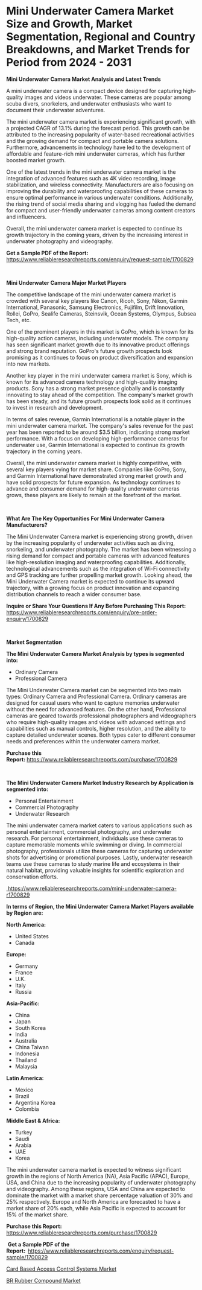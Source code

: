 <p><h1>Mini Underwater Camera Market Size and Growth, Market Segmentation, Regional and Country Breakdowns, and Market Trends for Period from 2024 -  2031</h1></p><p><strong>Mini Underwater Camera Market Analysis and Latest Trends</strong></p>
<p><p>A mini underwater camera is a compact device designed for capturing high-quality images and videos underwater. These cameras are popular among scuba divers, snorkelers, and underwater enthusiasts who want to document their underwater adventures.</p><p>The mini underwater camera market is experiencing significant growth, with a projected CAGR of 13.1% during the forecast period. This growth can be attributed to the increasing popularity of water-based recreational activities and the growing demand for compact and portable camera solutions. Furthermore, advancements in technology have led to the development of affordable and feature-rich mini underwater cameras, which has further boosted market growth.</p><p>One of the latest trends in the mini underwater camera market is the integration of advanced features such as 4K video recording, image stabilization, and wireless connectivity. Manufacturers are also focusing on improving the durability and waterproofing capabilities of these cameras to ensure optimal performance in various underwater conditions. Additionally, the rising trend of social media sharing and vlogging has fueled the demand for compact and user-friendly underwater cameras among content creators and influencers.</p><p>Overall, the mini underwater camera market is expected to continue its growth trajectory in the coming years, driven by the increasing interest in underwater photography and videography.</p></p>
<p><strong>Get a Sample PDF of the Report:&nbsp;</strong> <a href="https://www.reliableresearchreports.com/enquiry/request-sample/1700829">https://www.reliableresearchreports.com/enquiry/request-sample/1700829</a></p>
<p>&nbsp;</p>
<p><strong>Mini Underwater Camera Major Market Players</strong></p>
<p><p>The competitive landscape of the mini underwater camera market is crowded with several key players like Canon, Ricoh, Sony, Nikon, Garmin International, Panasonic, Samsung Electronics, Fujifilm, Drift Innovation, Rollei, GoPro, Sealife Cameras, Steinsvik, Ocean Systems, Olympus, Subsea Tech, etc.</p><p>One of the prominent players in this market is GoPro, which is known for its high-quality action cameras, including underwater models. The company has seen significant market growth due to its innovative product offerings and strong brand reputation. GoPro's future growth prospects look promising as it continues to focus on product diversification and expansion into new markets.</p><p>Another key player in the mini underwater camera market is Sony, which is known for its advanced camera technology and high-quality imaging products. Sony has a strong market presence globally and is constantly innovating to stay ahead of the competition. The company's market growth has been steady, and its future growth prospects look solid as it continues to invest in research and development.</p><p>In terms of sales revenue, Garmin International is a notable player in the mini underwater camera market. The company's sales revenue for the past year has been reported to be around $3.5 billion, indicating strong market performance. With a focus on developing high-performance cameras for underwater use, Garmin International is expected to continue its growth trajectory in the coming years.</p><p>Overall, the mini underwater camera market is highly competitive, with several key players vying for market share. Companies like GoPro, Sony, and Garmin International have demonstrated strong market growth and have solid prospects for future expansion. As technology continues to advance and consumer demand for high-quality underwater cameras grows, these players are likely to remain at the forefront of the market.</p></p>
<p>&nbsp;</p>
<p><strong>What Are The Key Opportunities For Mini Underwater Camera Manufacturers?</strong></p>
<p><p>The Mini Underwater Camera market is experiencing strong growth, driven by the increasing popularity of underwater activities such as diving, snorkeling, and underwater photography. The market has been witnessing a rising demand for compact and portable cameras with advanced features like high-resolution imaging and waterproofing capabilities. Additionally, technological advancements such as the integration of Wi-Fi connectivity and GPS tracking are further propelling market growth. Looking ahead, the Mini Underwater Camera market is expected to continue its upward trajectory, with a growing focus on product innovation and expanding distribution channels to reach a wider consumer base.</p></p>
<p><strong>Inquire or Share Your Questions If Any Before Purchasing This Report:</strong> <a href="https://www.reliableresearchreports.com/enquiry/pre-order-enquiry/1700829">https://www.reliableresearchreports.com/enquiry/pre-order-enquiry/1700829</a></p>
<p>&nbsp;</p>
<p><strong>Market Segmentation</strong></p>
<p><strong>The Mini Underwater Camera Market Analysis by types is segmented into:</strong></p>
<p><ul><li>Ordinary Camera</li><li>Professional Camera</li></ul></p>
<p><p>The Mini Underwater Camera market can be segmented into two main types: Ordinary Camera and Professional Camera. Ordinary cameras are designed for casual users who want to capture memories underwater without the need for advanced features. On the other hand, Professional cameras are geared towards professional photographers and videographers who require high-quality images and videos with advanced settings and capabilities such as manual controls, higher resolution, and the ability to capture detailed underwater scenes. Both types cater to different consumer needs and preferences within the underwater camera market.</p></p>
<p><strong>Purchase this Report:&nbsp;</strong><a href="https://www.reliableresearchreports.com/purchase/1700829">https://www.reliableresearchreports.com/purchase/1700829</a></p>
<p>&nbsp;</p>
<p><strong>The Mini Underwater Camera Market Industry Research by Application is segmented into:</strong></p>
<p><ul><li>Personal Entertainment</li><li>Commercial Photography</li><li>Underwater Research</li></ul></p>
<p><p>The mini underwater camera market caters to various applications such as personal entertainment, commercial photography, and underwater research. For personal entertainment, individuals use these cameras to capture memorable moments while swimming or diving. In commercial photography, professionals utilize these cameras for capturing underwater shots for advertising or promotional purposes. Lastly, underwater research teams use these cameras to study marine life and ecosystems in their natural habitat, providing valuable insights for scientific exploration and conservation efforts.</p></p>
<p><a href="https://www.reliableresearchreports.com/mini-underwater-camera-r1700829">&nbsp;https://www.reliableresearchreports.com/mini-underwater-camera-r1700829</a></p>
<p><strong>In terms of Region, the Mini Underwater Camera Market Players available by Region are:</strong></p>
<p>
    <p> <strong> North America: </strong>
        <ul>
            <li>United States</li>
            <li>Canada</li>
        </ul>
        </p> 
    <p> <strong> Europe: </strong>
        <ul>
            <li>Germany</li>
            <li>France</li>
            <li>U.K.</li>
            <li>Italy</li>
            <li>Russia</li>
        </ul>
        </p> 
    <p> <strong> Asia-Pacific: </strong>
        <ul>
            <li>China</li>
            <li>Japan</li>
            <li>South Korea</li>
            <li>India</li>
            <li>Australia</li>
            <li>China Taiwan</li>
            <li>Indonesia</li>
            <li>Thailand</li>
            <li>Malaysia</li>
        </ul>
        </p> 
    <p> <strong> Latin America: </strong>
        <ul>
            <li>Mexico</li>
            <li>Brazil</li>
            <li>Argentina Korea</li>
            <li>Colombia</li>
        </ul>
        </p> 
    <p> <strong> Middle East & Africa: </strong>
        <ul>
            <li>Turkey</li>
            <li>Saudi</li>
            <li>Arabia</li>
            <li>UAE</li>
            <li>Korea</li>
        </ul>
    </p>
    </p>
<p><p>The mini underwater camera market is expected to witness significant growth in the regions of North America (NA), Asia Pacific (APAC), Europe, USA, and China due to the increasing popularity of underwater photography and videography. Among these regions, USA and China are expected to dominate the market with a market share percentage valuation of 30% and 25% respectively. Europe and North America are forecasted to have a market share of 20% each, while Asia Pacific is expected to account for 15% of the market share.</p></p>
<p><strong>Purchase this Report: </strong><a href="https://www.reliableresearchreports.com/purchase/1700829">https://www.reliableresearchreports.com/purchase/1700829</a></p>
<p>&nbsp;<strong>Get a Sample PDF of the Report:&nbsp;&nbsp;</strong><a href="https://www.reliableresearchreports.com/enquiry/request-sample/1700829">https://www.reliableresearchreports.com/enquiry/request-sample/1700829</a></p>
<p><strong></strong></p>
<p><p><a href="https://view.publitas.com/reportprime-1/card-based-access-control-systems-market-size-share-analysis-growth-trends-forecast-2024-2031/">Card Based Access Control Systems Market</a></p><p><a href="https://github.com/dayanaaunders7856/Market-Research-Report-List-1/blob/main/br-rubber-compound-market.md">BR Rubber Compound Market</a></p></p>